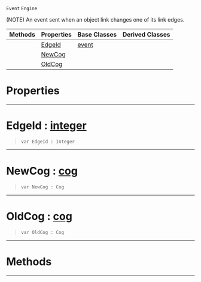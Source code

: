  `Event` `Engine`



(NOTE) An event sent when an object link changes one of its link edges.

|Methods|Properties|Base Classes|Derived Classes|
|---|---|---|---|
| |[ EdgeId](objectlinkevent.md#edgeid-zilch-engine-docum)|[event](event.md)| |
| |[ NewCog](objectlinkevent.md#newcog-zilch-engine-docum)| | |
| |[ OldCog](objectlinkevent.md#oldcog-zilch-engine-docum)| | |


 #  Properties


---  
 #  EdgeId : [integer](../nada_base_types/integer.md)

> 
> ``` lang=cpp, name=Nada
> var EdgeId : Integer


---  
 #  NewCog : [cog](cog.md)

> 
> ``` lang=cpp, name=Nada
> var NewCog : Cog


---  
 #  OldCog : [cog](cog.md)

> 
> ``` lang=cpp, name=Nada
> var OldCog : Cog


---  
 #  Methods


---  
 

 